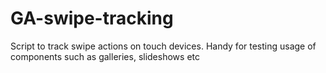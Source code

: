 # GA-swipe-tracking
Script to track swipe actions on touch devices. Handy for testing usage of components such as galleries, slideshows etc
